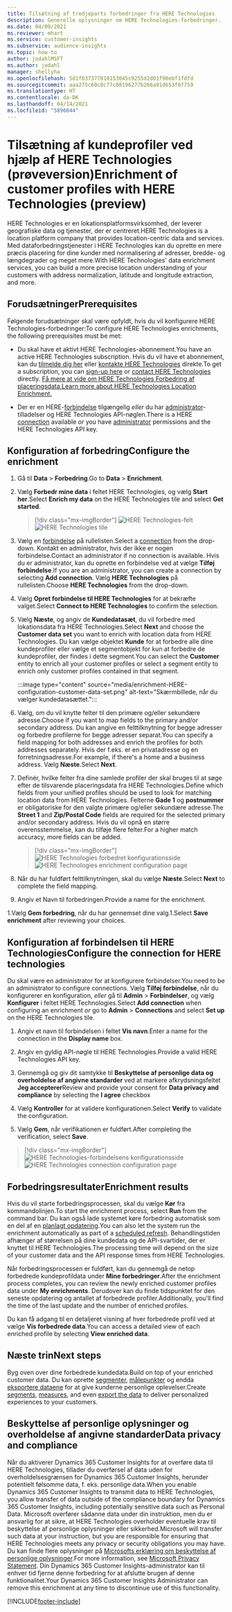 ```yaml
---
title: Tilsætning af tredjeparts forbedringer fra HERE Technologies
description: Generelle oplysninger om HERE Technologies-forbedringer.
ms.date: 04/09/2021
ms.reviewer: mhart
ms.service: customer-insights
ms.subservice: audience-insights
ms.topic: how-to
author: jodahlMSFT
ms.author: jodahl
manager: shellyha
ms.openlocfilehash: 5d1f037377010153045c9255d2d01f98ebf1fdfd
ms.sourcegitcommit: aaa275c60c0c77c88196277b266a91d653f8f759
ms.translationtype: HT
ms.contentlocale: da-DK
ms.lasthandoff: 04/14/2021
ms.locfileid: "5896044"
---
```

# <a name="enrichment-of-customer-profiles-with-here-technologies-preview"></a><span data-ttu-id="bd365-103">Tilsætning af kundeprofiler ved hjælp af HERE Technologies (prøveversion)</span><span class="sxs-lookup"><span data-stu-id="bd365-103">Enrichment of customer profiles with HERE Technologies (preview)</span></span>

<span data-ttu-id="bd365-104">HERE Technologies er en lokationsplatformsvirksomhed, der leverer geografiske data og tjenester, der er centreret.</span><span class="sxs-lookup"><span data-stu-id="bd365-104">HERE Technologies is a location platform company that provides location-centric data and services.</span></span> <span data-ttu-id="bd365-105">Med dataforbedringstjenester i HERE Technologies kan du oprette en mere præcis placering for dine kunder med normalisering af adresser, bredde- og længdegrader og meget mere.</span><span class="sxs-lookup"><span data-stu-id="bd365-105">With HERE Technologies' data enrichment services, you can build a more precise location understanding of your customers with address normalization, latitude and longitude extraction, and more.</span></span>

## <a name="prerequisites"></a><span data-ttu-id="bd365-106">Forudsætninger</span><span class="sxs-lookup"><span data-stu-id="bd365-106">Prerequisites</span></span>

<span data-ttu-id="bd365-107">Følgende forudsætninger skal være opfyldt, hvis du vil konfigurere HERE Technologies-forbedringer:</span><span class="sxs-lookup"><span data-stu-id="bd365-107">To configure HERE Technologies enrichments, the following prerequisites must be met:</span></span>

- <span data-ttu-id="bd365-108">Du skal have et aktivt HERE Technologies-abonnement.</span><span class="sxs-lookup"><span data-stu-id="bd365-108">You have an active HERE Technologies subscription.</span></span> <span data-ttu-id="bd365-109">Hvis du vil have et abonnement, kan du [tilmelde dig her](https://developer.here.com/sign-up?utm_medium=referral&utm_source=Microsoft-Dynamics-CI&create=Freemium-Basic) eller [kontakte HERE Technologies](https://developer.here.com/help?utm_medium=referral&utm_source=Microsoft-Dynamics-CI#how-can-we-help-you) direkte.</span><span class="sxs-lookup"><span data-stu-id="bd365-109">To get a subscription, you can [sign-up here](https://developer.here.com/sign-up?utm_medium=referral&utm_source=Microsoft-Dynamics-CI&create=Freemium-Basic) or [contact HERE Technologies](https://developer.here.com/help?utm_medium=referral&utm_source=Microsoft-Dynamics-CI#how-can-we-help-you) directly.</span></span> [<span data-ttu-id="bd365-110">Få mere at vide om HERE Technologies Forbedring af placeringsdata.</span><span class="sxs-lookup"><span data-stu-id="bd365-110">Learn more about HERE Technologies Location Enrichment.</span></span>](https://developer.here.com/location-enrichment?cid=Dev-MicrosoftDynamics-DB-0-Dev-&utm_source=MicrosoftDynamics&utm_medium=referral&utm_campaign=Online_Dev_ReferralMicrosoft)

- <span data-ttu-id="bd365-111">Der er en HERE-[forbindelse](connections.md) tilgængelig *eller* du har [administrator](permissions.md#administrator)-tilladelser og HERE Technologies API-nøglen.</span><span class="sxs-lookup"><span data-stu-id="bd365-111">There is a HERE [connection](connections.md) available *or* you have [administrator](permissions.md#administrator) permissions and the HERE Technologies API key.</span></span>

## <a name="configure-the-enrichment"></a><span data-ttu-id="bd365-112">Konfiguration af forbedring</span><span class="sxs-lookup"><span data-stu-id="bd365-112">Configure the enrichment</span></span>

1. <span data-ttu-id="bd365-113">Gå til **Data** > **Forbedring**.</span><span class="sxs-lookup"><span data-stu-id="bd365-113">Go to **Data** > **Enrichment**.</span></span> 

1. <span data-ttu-id="bd365-114">Vælg **Forbedr mine data** i feltet HERE Technologies, og vælg **Start her**.</span><span class="sxs-lookup"><span data-stu-id="bd365-114">Select **Enrich my data** on the HERE Technologies tile and select **Get started**.</span></span>

   > [!div class="mx-imgBorder"]
   > <span data-ttu-id="bd365-115">![HERE Technologies-felt](media/HERE-tile.png "HERE Technologies-felt")</span><span class="sxs-lookup"><span data-stu-id="bd365-115">![HERE Technologies tile](media/HERE-tile.png "HERE Technologies tile")</span></span>

1. <span data-ttu-id="bd365-116">Vælg en [forbindelse](connections.md) på rullelisten.</span><span class="sxs-lookup"><span data-stu-id="bd365-116">Select a [connection](connections.md) from the drop-down.</span></span> <span data-ttu-id="bd365-117">Kontakt en administrator, hvis der ikke er nogen forbindelse.</span><span class="sxs-lookup"><span data-stu-id="bd365-117">Contact  an administrator if no connection is available.</span></span> <span data-ttu-id="bd365-118">Hvis du er administrator, kan du oprette en forbindelse ved at vælge **Tilføj forbindelse**.</span><span class="sxs-lookup"><span data-stu-id="bd365-118">If you are an administrator, you can create a connection by selecting **Add connection**.</span></span> <span data-ttu-id="bd365-119">Vælg **HERE Technologies** på rullelisten.</span><span class="sxs-lookup"><span data-stu-id="bd365-119">Choose **HERE Technologies** from the drop-down.</span></span> 

1. <span data-ttu-id="bd365-120">Vælg **Opret forbindelse til HERE Technologies** for at bekræfte valget.</span><span class="sxs-lookup"><span data-stu-id="bd365-120">Select **Connect to HERE Technologies** to confirm the selection.</span></span>

1.  <span data-ttu-id="bd365-121">Vælg **Næste**, og angiv de **Kundedatasæt**, du vil forbedre med lokationsdata fra HERE Technologies.</span><span class="sxs-lookup"><span data-stu-id="bd365-121">Select **Next** and choose the **Customer data set** you want to enrich with location data from HERE Technologies.</span></span> <span data-ttu-id="bd365-122">Du kan vælge objektet **Kunde** for at forbedre alle dine kundeprofiler eller vælge et segmentobjekt for kun at forbedre de kundeprofiler, der findes i dette segment.</span><span class="sxs-lookup"><span data-stu-id="bd365-122">You can select the **Customer** entity to enrich all your customer profiles or select a segment entity to enrich only customer profiles contained in that segment.</span></span>

    :::image type="content" source="media/enrichment-HERE-configuration-customer-data-set.png" alt-text="Skærmbillede, når du vælger kundedatasættet.":::

1. <span data-ttu-id="bd365-124">Vælg, om du vil knytte felter til den primære og/eller sekundære adresse.</span><span class="sxs-lookup"><span data-stu-id="bd365-124">Choose if you want to map fields to the primary and/or secondary address.</span></span> <span data-ttu-id="bd365-125">Du kan angive en felttilknytning for begge adresser og forbedre profilerne for begge adresser separat.</span><span class="sxs-lookup"><span data-stu-id="bd365-125">You can specify a field mapping for both addresses and enrich the profiles for both addresses separately.</span></span> <span data-ttu-id="bd365-126">Hvis der f.eks. er en privatadresse og en forretningsadresse.</span><span class="sxs-lookup"><span data-stu-id="bd365-126">For example, if there's a home and a business address.</span></span> <span data-ttu-id="bd365-127">Vælg **Næste**.</span><span class="sxs-lookup"><span data-stu-id="bd365-127">Select **Next**.</span></span>

1. <span data-ttu-id="bd365-128">Definér, hvilke felter fra dine samlede profiler der skal bruges til at søge efter de tilsvarende placeringsdata fra HERE Technologies.</span><span class="sxs-lookup"><span data-stu-id="bd365-128">Define which fields from your unified profiles should be used to look for matching location data from HERE Technologies.</span></span> <span data-ttu-id="bd365-129">Felterne **Gade 1** og **postnummer** er obligatoriske for den valgte primære og/eller sekundære adresse.</span><span class="sxs-lookup"><span data-stu-id="bd365-129">The **Street 1** and **Zip/Postal Code** fields are required for the selected primary and/or secondary address.</span></span> <span data-ttu-id="bd365-130">Hvis du vil opnå en større overensstemmelse, kan du tilføje flere felter.</span><span class="sxs-lookup"><span data-stu-id="bd365-130">For a higher match accuracy, more fields can be added.</span></span>

   > [!div class="mx-imgBorder"]
   > <span data-ttu-id="bd365-131">![HERE Technologies forbedret konfigurationsside](media/enrichment-HERE-configuration.png "HERE Technologies forbedret konfigurationsside")</span><span class="sxs-lookup"><span data-stu-id="bd365-131">![HERE Technologies enrichment configuration page](media/enrichment-HERE-configuration.png "HERE Technologies enrichment configuration page")</span></span>

1. <span data-ttu-id="bd365-132">Når du har fuldført felttilknytningen, skal du vælge **Næste**.</span><span class="sxs-lookup"><span data-stu-id="bd365-132">Select **Next** to complete the field mapping.</span></span>

1. <span data-ttu-id="bd365-133">Angiv et Navn til forbedringen.</span><span class="sxs-lookup"><span data-stu-id="bd365-133">Provide a name for the enrichment.</span></span> 

<span data-ttu-id="bd365-134">1.Vælg **Gem forbedring**, når du har gennemset dine valg.</span><span class="sxs-lookup"><span data-stu-id="bd365-134">1.Select **Save enrichment** after reviewing your choices.</span></span>

## <a name="configure-the-connection-for-here-technologies"></a><span data-ttu-id="bd365-135">Konfiguration af forbindelsen til HERE Technologies</span><span class="sxs-lookup"><span data-stu-id="bd365-135">Configure the connection for HERE technologies</span></span> 

<span data-ttu-id="bd365-136">Du skal være en administrator for at konfigurere forbindelser.</span><span class="sxs-lookup"><span data-stu-id="bd365-136">You need to be an administrator to configure connections.</span></span> <span data-ttu-id="bd365-137">Vælg **Tilføj forbindelse**, når du konfigurerer en konfiguration, *eller* gå til **Admin** > **Forbindelser**, og vælg **Konfigurer** i feltet HERE Technologies.</span><span class="sxs-lookup"><span data-stu-id="bd365-137">Select **Add connection** when configuring an enrichment *or* go to **Admin** > **Connections** and select **Set up** on the HERE Technologies tile.</span></span>

1. <span data-ttu-id="bd365-138">Angiv et navn til forbindelsen i feltet **Vis navn**.</span><span class="sxs-lookup"><span data-stu-id="bd365-138">Enter a name for the connection in the **Display name** box.</span></span>

1. <span data-ttu-id="bd365-139">Angiv en gyldig API-nøgle til HERE Technologies.</span><span class="sxs-lookup"><span data-stu-id="bd365-139">Provide a valid HERE Technologies API key.</span></span>

1. <span data-ttu-id="bd365-140">Gennemgå og giv dit samtykke til **Beskyttelse af personlige data og overholdelse af angivne standarder** ved at markere afkrydsningsfeltet **Jeg accepterer**</span><span class="sxs-lookup"><span data-stu-id="bd365-140">Review and provide your consent for **Data privacy and compliance** by selecting the **I agree** checkbox</span></span>

1. <span data-ttu-id="bd365-141">Vælg **Kontroller** for at validere konfigurationen.</span><span class="sxs-lookup"><span data-stu-id="bd365-141">Select **Verify** to validate the configuration.</span></span>

1. <span data-ttu-id="bd365-142">Vælg **Gem**, når verifikationen er fuldført.</span><span class="sxs-lookup"><span data-stu-id="bd365-142">After completing the verification, select **Save**.</span></span>

> [!div class="mx-imgBorder"]
   > <span data-ttu-id="bd365-143">![HERE Technologies-forbindelsens konfigurationsside](media/enrichment-HERE-connection.png "HERE Technologies-forbindelsens konfigurationsside")</span><span class="sxs-lookup"><span data-stu-id="bd365-143">![HERE Technologies connection configuration page](media/enrichment-HERE-connection.png "HERE Technologies connection configuration page")</span></span>

## <a name="enrichment-results"></a><span data-ttu-id="bd365-144">Forbedringsresultater</span><span class="sxs-lookup"><span data-stu-id="bd365-144">Enrichment results</span></span>

<span data-ttu-id="bd365-145">Hvis du vil starte forbedringsprocessen, skal du vælge **Kør** fra kommandolinjen.</span><span class="sxs-lookup"><span data-stu-id="bd365-145">To start the enrichment process, select **Run** from the command bar.</span></span> <span data-ttu-id="bd365-146">Du kan også lade systemet køre forbedring automatisk som en del af en [planlagt opdatering](system.md#schedule-tab).</span><span class="sxs-lookup"><span data-stu-id="bd365-146">You can also let the system run the enrichment automatically as part of a [scheduled refresh](system.md#schedule-tab).</span></span> <span data-ttu-id="bd365-147">Behandlingstiden afhænger af størrelsen på dine kundedata og de API-svartider, der er knyttet til HERE Technologies.</span><span class="sxs-lookup"><span data-stu-id="bd365-147">The processing time will depend on the size of your customer data and the API response times from HERE Technologies.</span></span>

<span data-ttu-id="bd365-148">Når forbedringsprocessen er fuldført, kan du gennemgå de netop forbedrede kundeprofildata under **Mine forbedringer**.</span><span class="sxs-lookup"><span data-stu-id="bd365-148">After the enrichment process completes, you can review the newly enriched customer profiles data under **My enrichments**.</span></span> <span data-ttu-id="bd365-149">Derudover kan du finde tidspunktet for den seneste opdatering og antallet af forbedrede profiler.</span><span class="sxs-lookup"><span data-stu-id="bd365-149">Additionally, you'll find the time of the last update and the number of enriched profiles.</span></span>

<span data-ttu-id="bd365-150">Du kan få adgang til en detaljeret visning af hver forbedrede profil ved at vælge **Vis forbedrede data**.</span><span class="sxs-lookup"><span data-stu-id="bd365-150">You can access a detailed view of each enriched profile by selecting **View enriched data**.</span></span>

## <a name="next-steps"></a><span data-ttu-id="bd365-151">Næste trin</span><span class="sxs-lookup"><span data-stu-id="bd365-151">Next steps</span></span>

<span data-ttu-id="bd365-152">Byg oven over dine forbedrede kundedata.</span><span class="sxs-lookup"><span data-stu-id="bd365-152">Build on top of your enriched customer data.</span></span> <span data-ttu-id="bd365-153">Du kan oprette [segmenter](segments.md), [målepunkter](measures.md) og endda [eksportere dataene](export-destinations.md) for at give kunderne personlige oplevelser.</span><span class="sxs-lookup"><span data-stu-id="bd365-153">Create [segments](segments.md), [measures](measures.md), and even [export the data](export-destinations.md) to deliver personalized experiences to your customers.</span></span>

## <a name="data-privacy-and-compliance"></a><span data-ttu-id="bd365-154">Beskyttelse af personlige oplysninger og overholdelse af angivne standarder</span><span class="sxs-lookup"><span data-stu-id="bd365-154">Data privacy and compliance</span></span>

<span data-ttu-id="bd365-155">Når du aktiverer Dynamics 365 Customer Insights for at overføre data til HERE Technologies, tillader du overførsel af data uden for overholdelsesgrænsen for Dynamics 365 Customer Insights, herunder potentielt følsomme data, f. eks. personlige data.</span><span class="sxs-lookup"><span data-stu-id="bd365-155">When you enable Dynamics 365 Customer Insights to transmit data to HERE Technologies, you allow transfer of data outside of the compliance boundary for Dynamics 365 Customer Insights, including potentially sensitive data such as Personal Data.</span></span> <span data-ttu-id="bd365-156">Microsoft overfører sådanne data under din instruktion, men du er ansvarlig for at sikre, at HERE Technologies overholder eventuelle krav til beskyttelse af personlige oplysninger eller sikkerhed.</span><span class="sxs-lookup"><span data-stu-id="bd365-156">Microsoft will transfer such data at your instruction, but you are responsible for ensuring that HERE Technologies meets any privacy or security obligations you may have.</span></span> <span data-ttu-id="bd365-157">Du kan finde flere oplysninger på [Microsofts erklæring om beskyttelse af personlige oplysninger](https://go.microsoft.com/fwlink/?linkid=396732).</span><span class="sxs-lookup"><span data-stu-id="bd365-157">For more information, see [Microsoft Privacy Statement](https://go.microsoft.com/fwlink/?linkid=396732).</span></span>
<span data-ttu-id="bd365-158">Din Dynamics 365 Customer Insights-administrator kan til enhver tid fjerne denne forbedring for at afslutte brugen af denne funktionalitet.</span><span class="sxs-lookup"><span data-stu-id="bd365-158">Your Dynamics 365 Customer Insights Administrator can remove this enrichment at any time to discontinue use of this functionality.</span></span>


[!INCLUDE[footer-include](../includes/footer-banner.md)]
